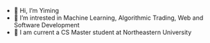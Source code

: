 - 👋 Hi, I’m Yiming
- 👀 I’m intrested in Machine Learning, Algorithmic Trading, Web and Software Development
- 🌱 I am current a CS Master student at Northeastern University
<!---
Yiming0318/Yiming0318 is a ✨ special ✨ repository because its `README.md` (this file) appears on your GitHub profile.
You can click the Preview link to take a look at your changes.
--->
